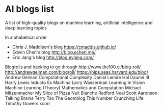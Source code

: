 # AI blogs list
A list of high-quality blogs on machine learning, artificial intelligence and deep learning topics

In alphabetical order

- Chris J. Maddison's blog https://cmaddis.github.io/
- Edwin Chen's blog http://blog.echen.me/
- Eric Jang's blog http://blog.evjang.com/



Blogrolls and backlog to go through
http://www.the100.ci/blog-roll/
http://andrewgelman.com/blogroll/
https://hips.seas.harvard.edu/blog/
Andrew Gelman
Computational Complexity
Daniel Lemire
Hal Daumé III
Harry Lewis
Inducto Ex Machina
Larry Wasserman
Learning in Vision
Machine Learning (Theory)
Mathematics and Computation
Michael Mitzenmacher
My Slice of Pizza
Nuit Blanche
Radford Neal
Scott Aaronson
Talking Brains
Terry Tao
The Geomblog
This Number Crunching Life
Timothy Gowers
xcorr
